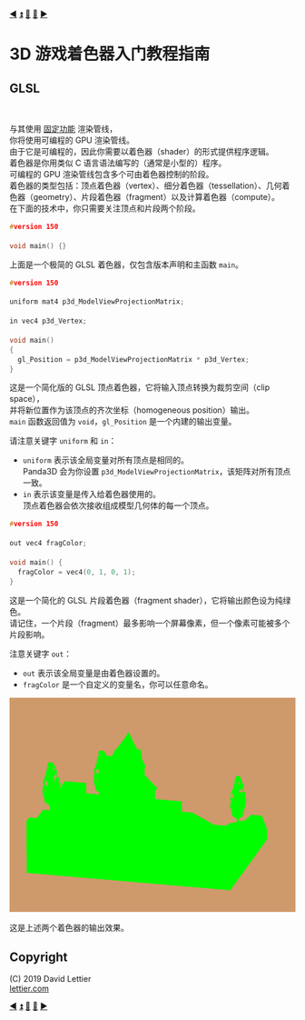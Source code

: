 [:arrow_backward:](reference-frames.md)
[:arrow_double_up:](../README.md)
[:arrow_up_small:](#)
[:arrow_down_small:](#copyright)
[:arrow_forward:](render-to-texture.md)

# 3D 游戏着色器入门教程指南

## GLSL

<p align="center">
<img src="../resources/images/7b5MCBG.gif" alt="" title="">
</p>

与其使用 [固定功能](https://en.wikipedia.org/wiki/Fixed-function) 渲染管线，  
你将使用可编程的 GPU 渲染管线。  
由于它是可编程的，因此你需要以着色器（shader）的形式提供程序逻辑。  
着色器是你用类似 C 语言语法编写的（通常是小型的）程序。  
可编程的 GPU 渲染管线包含多个可由着色器控制的阶段。  
着色器的类型包括：顶点着色器（vertex）、细分着色器（tessellation）、几何着色器（geometry）、片段着色器（fragment）以及计算着色器（compute）。  
在下面的技术中，你只需要关注顶点和片段两个阶段。

```c
#version 150

void main() {}
```

上面是一个极简的 GLSL 着色器，仅包含版本声明和主函数 `main`。

```c
#version 150

uniform mat4 p3d_ModelViewProjectionMatrix;

in vec4 p3d_Vertex;

void main()
{
  gl_Position = p3d_ModelViewProjectionMatrix * p3d_Vertex;
}
```

这是一个简化版的 GLSL 顶点着色器，它将输入顶点转换为裁剪空间（clip space），  
并将新位置作为该顶点的齐次坐标（homogeneous position）输出。  
`main` 函数返回值为 `void`，`gl_Position` 是一个内建的输出变量。

请注意关键字 `uniform` 和 `in`：  
- `uniform` 表示该全局变量对所有顶点是相同的。  
  Panda3D 会为你设置 `p3d_ModelViewProjectionMatrix`，该矩阵对所有顶点一致。  
- `in` 表示该变量是传入给着色器使用的。  
  顶点着色器会依次接收组成模型几何体的每一个顶点。

```c
#version 150

out vec4 fragColor;

void main() {
  fragColor = vec4(0, 1, 0, 1);
}
```

这是一个简化的 GLSL 片段着色器（fragment shader），它将输出颜色设为纯绿色。  
请记住，一个片段（fragment）最多影响一个屏幕像素，但一个像素可能被多个片段影响。

注意关键字 `out`：  
- `out` 表示该全局变量是由着色器设置的。  
- `fragColor` 是一个自定义的变量名，你可以任意命名。

<p align="center">
<img src="../resources/images/V25UzMa.gif" alt="Output of the stripped down shaders." title="Output of the stripped down shaders.">
</p>

这是上述两个着色器的输出效果。

## Copyright

(C) 2019 David Lettier
<br>
[lettier.com](https://www.lettier.com)

[:arrow_backward:](reference-frames.md)
[:arrow_double_up:](../README.md)
[:arrow_up_small:](#)
[:arrow_down_small:](#copyright)
[:arrow_forward:](render-to-texture.md)
